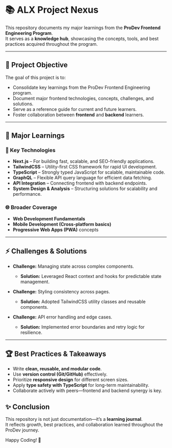 # 📚 ALX Project Nexus

This repository documents my major learnings from the **ProDev Frontend Engineering Program**.  
It serves as a **knowledge hub**, showcasing the concepts, tools, and best practices acquired throughout the program.  

---

## 🎯 Project Objective
The goal of this project is to:
- Consolidate key learnings from the ProDev Frontend Engineering program.  
- Document major frontend technologies, concepts, challenges, and solutions.  
- Serve as a reference guide for current and future learners.  
- Foster collaboration between **frontend** and **backend** learners.  

---

## 🚀 Major Learnings

### 🔑 Key Technologies
- **Next.js** – For building fast, scalable, and SEO-friendly applications.  
- **TailwindCSS** – Utility-first CSS framework for rapid UI development.  
- **TypeScript** – Strongly typed JavaScript for scalable, maintainable code.  
- **GraphQL** – Flexible API query language for efficient data fetching.  
- **API Integration** – Connecting frontend with backend endpoints.  
- **System Design & Analysis** – Structuring solutions for scalability and performance.  

### 🌐 Broader Coverage
- **Web Development Fundamentals**  
- **Mobile Development (Cross-platform basics)**  
- **Progressive Web Apps (PWA)** concepts  

---

## ⚡ Challenges & Solutions

- **Challenge:** Managing state across complex components.  
  - **Solution:** Leveraged React context and hooks for predictable state management.  

- **Challenge:** Styling consistency across pages.  
  - **Solution:** Adopted TailwindCSS utility classes and reusable components.  

- **Challenge:** API error handling and edge cases.  
  - **Solution:** Implemented error boundaries and retry logic for resilience.  

---

## 🏆 Best Practices & Takeaways
- Write **clean, reusable, and modular code**.  
- Use **version control (Git/GitHub)** effectively.  
- Prioritize **responsive design** for different screen sizes.  
- Apply **type safety with TypeScript** for long-term maintainability.  
- Collaborate actively with peers—frontend and backend synergy is key.  

## ✨ Conclusion
This repository is not just documentation—it’s a **learning journal**.  
It reflects growth, best practices, and collaboration learned throughout the ProDev journey.  

Happy Coding! 🚀
